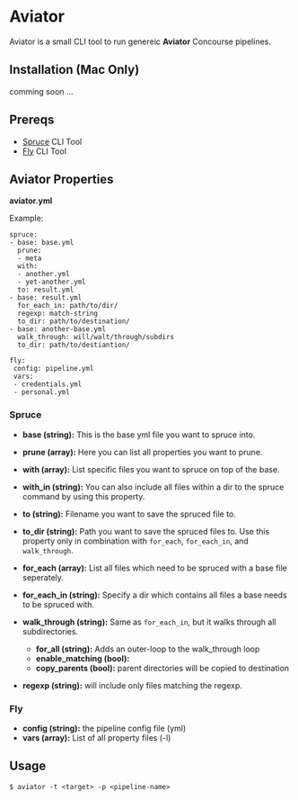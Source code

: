 # Aviator

Aviator is a small CLI tool to run genereic **Aviator** Concourse pipelines.

## Installation (Mac Only)

comming soon ...

## Prereqs

- [Spruce](https://github.com/geofffranks/spruce) CLI Tool
- [Fly](https://github.com/concourse/fly) CLI Tool

## Aviator Properties

**aviator.yml**

Example:

```
spruce:
- base: base.yml
  prune:
  - meta
  with:
  - another.yml
  - yet-another.yml
  to: result.yml
- base: result.yml
  for_each_in: path/to/dir/
  regexp: match-string
  to_dir: path/to/destination/
- base: another-base.yml
  walk_through: will/walt/through/subdirs
  to_dir: path/to/destiantion/

fly:
 config: pipeline.yml
 vars:
 - credentials.yml
 - personal.yml
```

### Spruce

- **base (string):** This is the base yml file you want to spruce into.

- **prune (array):** Here you can list all properties you want to prune.

- **with (array):** List specific files you want to spruce on top of the base.

- **with_in (string):** You can also include all files within a dir to the spruce command by using this property.

- **to (string):** Filename you want to save the spruced file to.

- **to_dir (string):** Path you want to save the spruced files to. Use this property only in combination with `for_each`, `for_each_in`, and `walk_through`.

- **for_each (array):** List all files which need to be spruced with a base file seperately.

- **for_each_in (string):** Specify a dir which contains all files a base needs to be spruced with.

- **walk_through (string):** Same as `for_each_in`, but it walks through all subdirectories.

  - **for_all (string):** Adds an outer-loop to the walk_through loop
  - **enable_matching (bool):**
  - **copy_parents (bool):** parent directories will be copied to destination


- **regexp (string):** will include only files matching the regexp.

### Fly

- **config (string):** the pipeline config file (yml)
- **vars (array):** List of all property files (-l)

## Usage

```
$ aviator -t <target> -p <pipeline-name>
```

